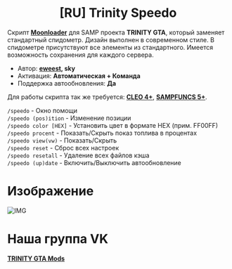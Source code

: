 <h1 align="center">[RU] Trinity Speedo</h1>

Скрипт **[Moonloader](https://gtaforums.com/topic/890987-moonloader/)** для SAMP проекта **TRINITY GTA**, который заменяет стандартный спидометр. Дизайн выполнен в современном стиле. В спидометре присутствуют все элементы из стандартного. Имеется возможность сохранения для каждого сервера.

* Автор: **[eweest](https://vk.com/eweest), sky**<br>
* Активация: **Автоматическая + Команда**<br>
* Поддержка автообновления: **Да**<br>

Для работы скрипта так же требуется: **[CLEO 4+](http://cleo.li/?lang=ru)**, **[SAMPFUNCS 5+](https://blast.hk/threads/17/)**.

`/speedo` - Окно помощи<br>
`/speedo (pos)ition` - Изменение позиции<br>
`/speedo color [HEX]` - Установить цвет в формате HEX (прим. FF00FF)<br>
`/speedo procent` - Показать/Скрыть показ топлива в процентах<br>
`/speedo view(vw)` - Показать/Скрыть<br>
`/speedo reset` - Сброс всех настроек<br>
`/speedo resetall` - Удаление всех файлов кэша<br>
`/speedo (up)date` - Включить/Выключить автообновление<br>

# Изображение
![IMG](https://user-images.githubusercontent.com/34632663/176964949-d9d458cc-4bbc-4586-aa05-afdb123d5d10.png)

# Наша группа VK
**[TRINITY GTA Mods](https://vk.com/gtatrinitymods)**

